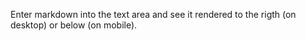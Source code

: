 Enter markdown into the text area and see it rendered to the rigth (on desktop) or below (on mobile).